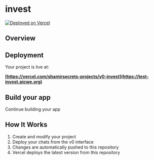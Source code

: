 # invest

[![Deployed on Vercel](https://img.shields.io/badge/Deployed%20on-Vercel-black?style=for-the-badge&logo=vercel)](https://vercel.com/shamirsecrets-projects/v0-invest)

## Overview


## Deployment

Your project is live at:

**[https://vercel.com/shamirsecrets-projects/v0-invest](https://test-invest.picwe.org)**

## Build your app

Continue building your app 
## How It Works

1. Create and modify your project
2. Deploy your chats from the v0 interface
3. Changes are automatically pushed to this repository
4. Vercel deploys the latest version from this repository
